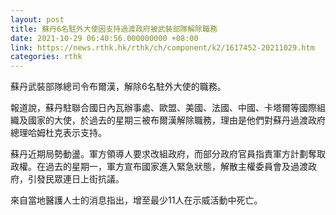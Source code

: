 ```yaml
---
layout: post
title: 蘇丹6名駐外大使因支持過渡政府被武裝部隊解除職務　
date: 2021-10-29 06:40:56.000000000 +08:00
link: https://news.rthk.hk/rthk/ch/component/k2/1617452-20211029.htm
categories: rthk
---
```


蘇丹武裝部隊總司令布爾漢，解除6名駐外大使的職務。

報道說，蘇丹駐聯合國日內瓦辦事處、歐盟、美國、法國、中國、卡塔爾等國際組織及國家的大使，於過去的星期三被布爾漢解除職務，理由是他們對蘇丹過渡政府總理哈姆杜克表示支持。

蘇丹近期局勢動盪。軍方領導人要求改組政府，而部分政府官員指責軍方計劃奪取政權。在過去的星期一，軍方宣布國家進入緊急狀態，解散主權委員會及過渡政府，引發民眾連日上街抗議。

來自當地醫護人士的消息指出，增至最少11人在示威活動中死亡。
